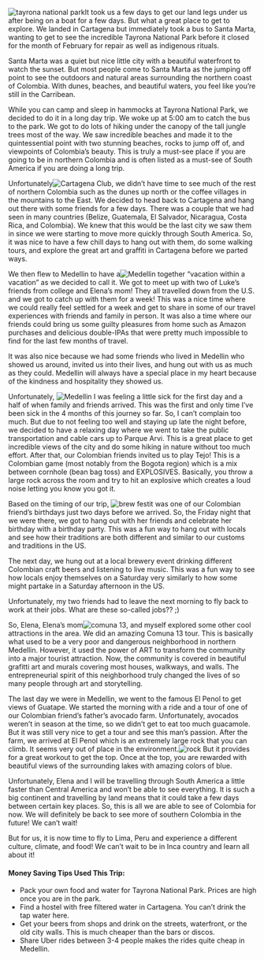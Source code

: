 ![](colombia/tayrona_opt.jpg "tayrona national park")It took us a few days to get our land legs under us after being on a boat for a few days.  But what a great place to get to explore.  We landed in Cartagena but immediately took a bus to Santa Marta, wanting to get to see the incredible Tayrona National Park before it closed for the month of February for repair as well as indigenous rituals.

Santa Marta was a quiet but nice little city with a beautiful waterfront to watch the sunset.  But most people come to Santa Marta as the jumping off point to see the outdoors and natural areas surrounding the northern coast of Colombia.  With dunes, beaches, and beautiful waters, you feel like you’re still in the Carribean.  

While you can camp and sleep in hammocks at Tayrona National Park, we decided to do it in a long day trip.  We woke up at 5:00 am to catch the bus to the park.  We got to do lots of hiking under the canopy of the tall jungle trees most of the way.  We saw incredible beaches and made it to the quintessential point with two stunning beaches, rocks to jump off of, and viewpoints of Colombia’s beauty.  This is truly a must-see place if you are going to be in northern Colombia and is often listed as a must-see of South America if you are doing a long trip.

Unfortunately![](colombia/cartagena_opt.jpg "Cartagena Club"), we didn’t have time to see much of the rest of northern Colombia  such as the dunes up north or the coffee villages in the mountains to the East.  We decided to head back to Cartagena and hang out there with some friends for a few days.  There was a couple that we had seen in many countries (Belize, Guatemala, El Salvador, Nicaragua, Costa Rica, and Colombia).  We knew that this would be the last city we saw them in since we were starting to move more quickly through South America.  So, it was nice to have a few chill days to hang out with them, do some walking tours, and explore the great art and graffiti in Cartagena before we parted ways.

We then flew to Medellin to have a![](colombia/medellinAll_opt.jpg "Medellin together")  “vacation within a vacation” as we decided to call it.  We got to meet up with two of Luke’s friends from college and Elena’s mom!  They all travelled down from the U.S. and we got to catch up with them for a week!  This was a nice time where we could really feel settled for a week and get to share in some of our travel experiences with friends and family in person.  It was also a time where our friends could bring us some guilty pleasures from home such as Amazon purchases and delicious double-IPAs that were pretty much impossible to find for the last few months of travel.

It was also nice because we had some friends who lived in Medellin who showed us around, invited us into their lives, and hung out with us as much as they could.  Medellin will always have a special place in my heart because of the kindness and hospitality they showed us.  

Unfortunately, ![](colombia/medellin_opt.jpg "Medellin") I was feeling a little sick for the first day and a half of when family and friends arrived.  This was the first and only time I’ve been sick in the 4 months of this journey so far.  So, I can’t complain too much.  But due to not feeling too well and staying up late the night before, we decided to have a relaxing day where we went to take the public transportation and cable cars up to Parque Arvi.  This is a great place to get incredible views of the city and do some hiking in nature without too much effort.  After that, our Colombian friends invited us to play Tejo!  This is a Colombian game (most notably from the Bogota region) which is a mix between cornhole (bean bag toss) and EXPLOSIVES.  Basically, you throw a large rock across the room and try to hit an explosive which creates a loud noise letting you know you got it.

Based on the timing of our trip, ![](colombia/brewfest_opt.jpg "brew fest")it was one of our Colombian friend’s birthdays just two days before we arrived.  So, the Friday night that we were there, we got to hang out with her friends and celebrate her birthday with a birthday party.  This was a fun way to hang out with locals and see how their traditions are both different and similar to our customs and traditions in the US.

The next day, we hung out at a local brewery event drinking different Colombian craft beers and listening to live music.  This was a fun way to see how locals  enjoy themselves on a Saturday very similarly to how some might partake in a Saturday afternoon in the US.

Unfortunately, my two friends had to leave the next morning to fly back to work at their jobs. What are these so-called jobs?? ;)  

So, Elena, Elena’s mom![](colombia/comuna13_opt.jpg "comuna 13"), and myself explored some other cool attractions in the area.  We did an amazing Comuna 13 tour.  This is basically what used to be a very poor and dangerous neighborhood in northern Medellin.  However, it used the power of ART to transform the community into a major tourist attraction.  Now, the community is covered in beautiful grafitti art and murals covering most houses, walkways, and walls.  The entrepreneurial spirit of this neighborhood truly changed the lives of so many people through art and storytelling.

The last day we were in Medellin, we went to the famous El Penol to get views of Guatape.  We started the morning with a ride and a tour of one of our Colombian friend’s father’s avocado farm.  Unfortunately, avocados weren’t in season at the time, so we didn’t get to eat too much guacamole. But it was still very nice to get a tour and see this man’s passion.  After the farm, we arrived at El Penol which is an extremely large rock that you can climb.  It seems very out of place in the environment.![](colombia/guatape_opt.jpg "rock")  But it provides for a great workout to get the top.  Once at the top, you are rewarded with beautiful views of the surrounding lakes with amazing colors of blue. 

Unfortunately, Elena and I will be travelling through South America a little faster than Central America and won’t be able to see everything.  It is such a big continent and travelling by land means that it could take a few days between certain key places.  So, this is all we are able to see of Colombia for now.  We will definitely be back to see more of southern Colombia in the future!  We can’t wait!

But for us, it is now time to fly to Lima, Peru and experience a different culture, climate, and food!  We can’t wait to be in Inca country and learn all about it!


#### Money Saving Tips Used This Trip:

* Pack your own food and water for Tayrona National Park.  Prices are high once you are in the park.
* Find a hostel with free filtered water in Cartagena.  You can’t drink the tap water here.
* Get your beers from shops and drink on the streets, waterfront, or the old city walls. This is much cheaper than the bars or discos.
* Share Uber rides between 3-4 people makes the rides quite cheap in Medellin.
